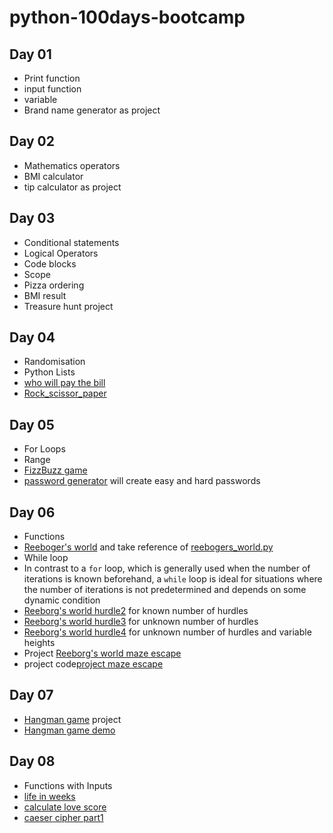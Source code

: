 # python-100days-bootcamp

## Day 01
- Print function
- input function
- variable
- Brand name generator as project
## Day 02
- Mathematics operators
- BMI calculator
- tip calculator as project
## Day 03
- Conditional statements
- Logical Operators
- Code blocks
- Scope
- Pizza ordering
- BMI result
- Treasure hunt project
## Day 04
- Randomisation
- Python Lists
- [who will pay the bill](Day-04/who_will_pay.py)
- [Rock_scissor_paper](Day-04/project_rock_scissor_paper.py)
## Day 05
- For Loops
- Range
- [FizzBuzz game](Day-05/fizzbuzz.py)
- [password generator](Day-05/project_pypassword_generator.py) will create easy and hard passwords
## Day 06
- Functions
- [Reeboger's world](https://reeborg.ca/reeborg.html?lang=en&mode=python&menu=worlds%2Fmenus%2Freeborg_intro_en.json&name=Hurdle%201&url=worlds%2Ftutorial_en%2Fhurdle1.json) and take reference of [reebogers_world.py](Day-06/reebogers_world.py)
- While loop
- In contrast to a ```for``` loop, which is generally used when the number of iterations is known beforehand, a ```while``` loop is ideal for situations where the number of iterations is not predetermined and depends on some dynamic condition
- [Reeborg's world hurdle2](Day-06/reebogers_world.py) for known number of hurdles
- [Reeborg's world hurdle3](Day-06/reebogers_world_hurdle3.py) for unknown number of hurdles
- [Reeborg's world hurdle4](Day-06/reebogers_world_hurdle4.py) for unknown number of hurdles and variable heights
- Project [Reeborg's world maze escape](https://reeborg.ca/reeborg.html?lang=en&mode=python&menu=worlds%2Fmenus%2Freeborg_intro_en.json&name=Maze&url=worlds%2Ftutorial_en%2Fmaze1.json)
- project code[project maze escape](Day-06/project_reeborgs_world_maze_escape.py)
## Day 07
- [Hangman game](https://hangmanwordgame.com/?fca=1&success=0#/) project
- [Hangman game demo](https://appbrewery.github.io/python-day7-demo/)

## Day 08
- Functions with Inputs
- [life in weeks](Day-08/life_in_weeks.py)
- [calculate love score](Day-08/calculate_love_score.py)
- [caeser cipher part1](Day-08/caeser_cipher_part1.py)